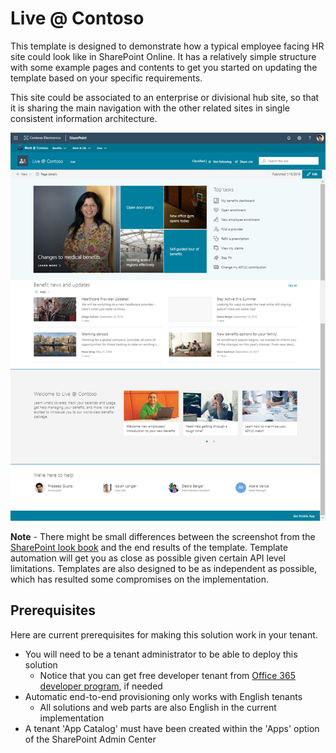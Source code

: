 # Live @ Contoso

This template is designed to demonstrate how a typical employee facing HR site could look like in SharePoint Online. It has a relatively simple structure with some example pages and contents to get you started on updating the template based on your specific requirements.

This site could be associated to an enterprise or divisional hub site, so that it is sharing the main navigation with the other related sites in single consistent information architecture.

![SharePoint Starter Kit UI](./full-layout-live.png)

**Note** - There might be small differences between the screenshot from the [SharePoint look book](https://spdesign.azurewebsites.net) and the end results of the template. Template automation will get you as close as possible given certain API level limitations. Templates are also designed to be as independent as possible, which has resulted some compromises on the implementation.

## Prerequisites

Here are current prerequisites for making this solution work in your tenant.

- You will need to be a tenant administrator to be able to deploy this solution
    - Notice that you can get free developer tenant from [Office 365 developer program](https://developer.microsoft.com/en-us/office/dev-program), if needed
- Automatic end-to-end provisioning only works with English tenants
    - All solutions and web parts are also English in the current implementation
- A tenant 'App Catalog' must have been created within the 'Apps' option of the SharePoint Admin Center
